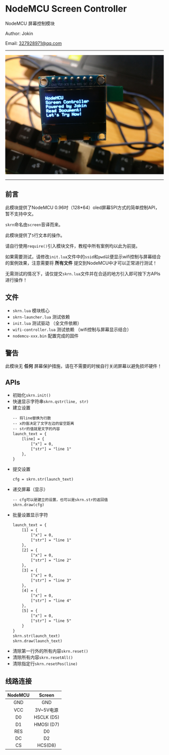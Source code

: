 # NodeMCU Screen Controller

NodeMCU 屏幕控制模块

Author: Jokin

Email: 327928971@qq.com

---

![NodeMCU](https://raw.githubusercontent.com/jokin1999/NodeMCU-ScreenController/master/sc.jpg)

---

## 前言

此模块提供了NodeMCU 0.96吋（128*64）oled屏幕SPI方式的简单控制API，暂不支持中文。

`skrn`命名由`screen`音译而来。

此模块提供了`5`行文本的操作。

请自行使用`require()`引入模块文件，教程中所有案例均以此为前提。

如果需要测试，请修改`init.lua`文件中的`ssid`和`pwd`以便显示wifi控制与屏幕结合的案例效果，注意需要将 **所有文件** 提交到NodeMCU中才可以正常进行测试！

无需测试的情况下，请仅提交`skrn.lua`文件并在合适的地方引入即可按下方APIs进行操作！

## 文件

- `skrn.lua` 模块核心
- `skrn-launcher.lua` 测试依赖
- `init.lua` 测试驱动 （全文件依赖）
- `wifi-controller.lua` 测试依赖 （wifi控制与屏幕显示结合）
- `nodemcu-xxx.bin` 配置完成的固件

## 警告

此模块无 **任何** 屏幕保护措施，请在不需要的时候自行关闭屏幕以避免损坏硬件！

## APIs

- 初始化`skrn.init()`
- 快速显示字符串`skrn.qstr(line, str)`
- 建立设置
  ```
  -- 将line替换为行数
  -- x的值决定了文字左边的留空距离
  -- str的值就是文字的内容
  launch_text = {
      [line] = {
          ["x"] = 0,
          ["str"] = "line 1"
      },
  }
  ```
- 提交设置
  ```
  cfg = skrn.str(launch_text)
  ```
- 递交屏幕（显示）
  ```
  -- cfg可以是建立的设置，也可以是skrn.str的返回值
  skrn.draw(cfg)
  ```
- 批量设置显示字符
  ```
  launch_text = {
      [1] = {
          ["x"] = 0,
          ["str"] = "line 1"
      },
      [2] = {
          ["x"] = 0,
          ["str"] = "line 2"
      },
      [3] = {
          ["x"] = 0,
          ["str"] = "line 3"
      },
      [4] = {
          ["x"] = 0,
          ["str"] = "line 4"
      },
      [5] = {
          ["x"] = 0,
          ["str"] = "line 5"
      }
  }
  skrn.str(launch_text)
  skrn.draw(launch_text)
  ```
- 清除第一行外的所有内容`skrn.reset()`
- 清除所有内容`skrn.resetAll()`
- 清除指定行`skrn.resetPos(line)`

## 线路连接

|NodeMCU|Screen|
|:-:|:-:|
|GND|GND|
|VCC|3V~5V电源|
|D0|HSCLK (D5)|
|D1|HMOSI (D7)|
|RES|D0|
|DC|D2|
|CS|HCS(D8)|
